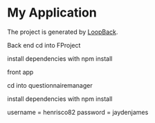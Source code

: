 # My Application

The project is generated by [LoopBack](http://loopback.io).

Back end 
cd into FProject

install dependencies with npm install


front app

cd into questionnairemanager

install dependencies with npm install

username = henrisco82
password = jaydenjames


